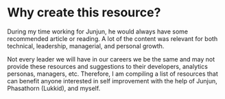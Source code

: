 # Why create this resource?
During my time working for Junjun, he would always have some recommended article or reading.
A lot of the content was relevant for both technical, leadership, managerial, and personal 
growth. 

Not every leader we will have in our careers we be the same and may not provide these resources
and suggestions to their developers, analytics personas, managers, etc. Therefore, I am compiling 
a list of resources that can benefit anyone interested in self improvement with the help of
Junjun, Phasathorn (Lukkid), and myself.
